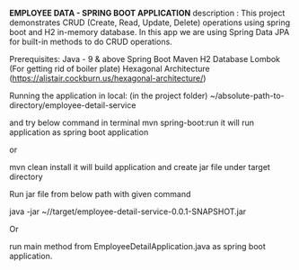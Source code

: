 **EMPLOYEE DATA - SPRING BOOT APPLICATION**
description : This project demonstrates CRUD (Create, Read, Update, Delete) operations using spring boot and H2 in-memory database. In this app we are using Spring Data JPA for built-in methods to do CRUD operations.

Prerequisites:
Java - 9 & above
Spring Boot
Maven
H2 Database
Lombok (For getting rid of boiler plate)
Hexagonal Architecture (https://alistair.cockburn.us/hexagonal-architecture/)

Running the application in local:
(in the project folder) ~/absolute-path-to-directory/employee-detail-service

and try below command in terminal
mvn spring-boot:run it will run application as spring boot application

or

mvn clean install it will build application and create jar file under target directory

Run jar file from below path with given command

java -jar ~/<employee-detail-service-path>/target/employee-detail-service-0.0.1-SNAPSHOT.jar

Or

run main method from EmployeeDetailApplication.java as spring boot application.
